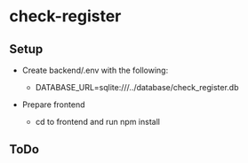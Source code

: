 # check-register

## Setup

- Create backend/.env with the following:
    - DATABASE_URL=sqlite:///../database/check_register.db

- Prepare frontend
    - cd to frontend and run npm install

## ToDo